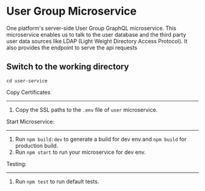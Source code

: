 # User Group Microservice

One platform's server-side User Group GraphQL microservice. This microservice enables us to talk to the user database and the third party user data sources like LDAP (Light Weight Directory Access Protocol). It also provides the endpoint to serve the api requests

## Switch to the working directory

`cd user-service`

Copy Certificates

---

1.  Copy the SSL paths to the `.env` file of `user` microservice.

Start Microservice:

---

1.  Run `npm build:dev` to generate a build for dev env and `npm build` for production build.
2.  Run `npm start` to run your microservice for dev env.

Testing:

---

1.  Run `npm test` to run default tests.
